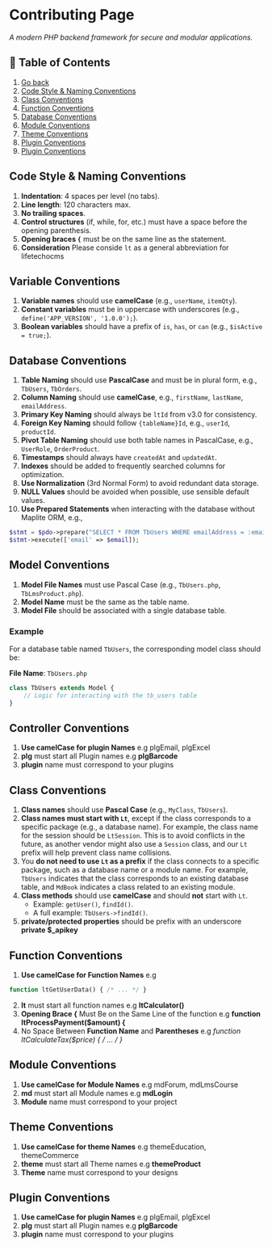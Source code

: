 # Contributing Page 
_A modern PHP backend framework for secure and modular applications._

## 📖 Table of Contents  
1. [Go back](readme.md) 
2. [Code Style & Naming Conventions](#-code-style--naming-conventions)
3. [Class Conventions](#class-conventions)
3. [Function Conventions](#function-conventions)
3. [Database Conventions](#database-conventions)
3. [Module Conventions](#module-conventions)
3. [Theme Conventions](#theme-conventions)
3. [Plugin Conventions](#plugin-conventions)
3. [Plugin Conventions](#varriable-conventions)

## Code Style & Naming Conventions
1. **Indentation**: 4 spaces per level (no tabs).
2. **Line length**: 120 characters max.
3. **No trailing spaces**.
4. **Control structures** (if, while, for, etc.) must have a space before the opening parenthesis.
5. **Opening braces `{`** must be on the same line as the statement.
6. **Consideration** Please conside `lt` as a general abbreviation for lifetechocms


## Variable Conventions

1. **Variable names** should use **camelCase** (e.g., `userName`, `itemQty`).
2. **Constant variables** must be in uppercase with underscores (e.g., `define('APP_VERSION', '1.0.0');`).
3. **Boolean variables** should have a prefix of `is`, `has`, or `can` (e.g., `$isActive = true;`).

## Database Conventions

1. **Table Naming** should use **PascalCase** and must be in plural form, e.g., `TbUsers`, `TbOrders`.
2. **Column Naming** should use **camelCase**, e.g., `firstName`, `lastName`, `emailAddress`.  
3. **Primary Key Naming** should always be `ltId` from v3.0 for consistency.  
4. **Foreign Key Naming** should follow `{tableName}Id`, e.g., `userId`, `productId`.  
5. **Pivot Table Naming** should use both table names in PascalCase, e.g., `UserRole`, `OrderProduct`.  
6. **Timestamps** should always have `createdAt` and `updatedAt`.  
7. **Indexes** should be added to frequently searched columns for optimization.  
8. **Use Normalization** (3rd Normal Form) to avoid redundant data storage.  
9. **NULL Values** should be avoided when possible, use sensible default values.  
10. **Use Prepared Statements**   when interacting with the database without Maplite ORM, e.g.,
   ```php
   $stmt = $pdo->prepare("SELECT * FROM TbUsers WHERE emailAddress = :email");
   $stmt->execute(['email' => $email]); 
   ```
## Model Conventions

1. **Model File Names** must use Pascal Case (e.g., `TbUsers.php`, `TbLmsProduct.php`).
2. **Model Name** must be the same as the table name.
3. **Model File** should be associated with a single database table.
### Example

For a database table named `TbUsers`, the corresponding model class should be:

**File Name**: `TbUsers.php`
```php
class TbUsers extends Model {
    // Logic for interacting with the tb_users table
}
```

## Controller Conventions  

1. **Use camelCase for plugin Names**  e.g  plgEmail, plgExcel
2. **plg** must start all Plugin names e.g **plgBarcode**
3. **plugin** name must correspond to your plugins


## Class Conventions

1. **Class names** should use **Pascal Case** (e.g., `MyClass`, `TbUsers`).
2. **Class names must start with `Lt`**, except if the class corresponds to a specific package (e.g., a database name). For example, the class name for the session should be `LtSession`. This is to avoid conflicts in the future, as another vendor might also use a `Session` class, and our `Lt` prefix will help prevent class name collisions.
3. You **do not need to use `Lt` as a prefix** if the class connects to a specific package, such as a database name or a module name. For example, `TbUsers` indicates that the class corresponds to an existing database table, and `MdBook` indicates a class related to an existing module.
4. **Class methods** should use **camelCase** and should **not** start with `Lt`.  
   - Example: `getUser()`, `findId()`.  
   - A full example: `TbUsers->findId()`.
5. **private/protected properties** should be prefix with an underscore **private $_apikey**

## Function Conventions  

1. **Use camelCase for Function Names**  e.g 
  ```php
  function ltGetUserData() { /* ... */ }
  ```
2. **lt** must start all function names e.g **ltCalculator()**
3. **Opening Brace {** Must Be on the Same Line of the function e.g **function ltProcessPayment($amount) {**
4. No Space Between **Function Name** and **Parentheses** e.g **function ltCalculateTax($price) { /* ... */ }**

## Module Conventions  

1. **Use camelCase for Module Names**  e.g  mdForum, mdLmsCourse
2. **md** must start all Module names e.g **mdLogin**
3. **Module** name must correspond to your project 

## Theme Conventions  

1. **Use camelCase for theme Names**  e.g  themeEducation, themeCommerce
2. **theme** must start all Theme names e.g **themeProduct**
3. **Theme** name must correspond to your designs

## Plugin Conventions  

1. **Use camelCase for plugin Names**  e.g  plgEmail, plgExcel
2. **plg** must start all Plugin names e.g **plgBarcode**
3. **plugin** name must correspond to your plugins